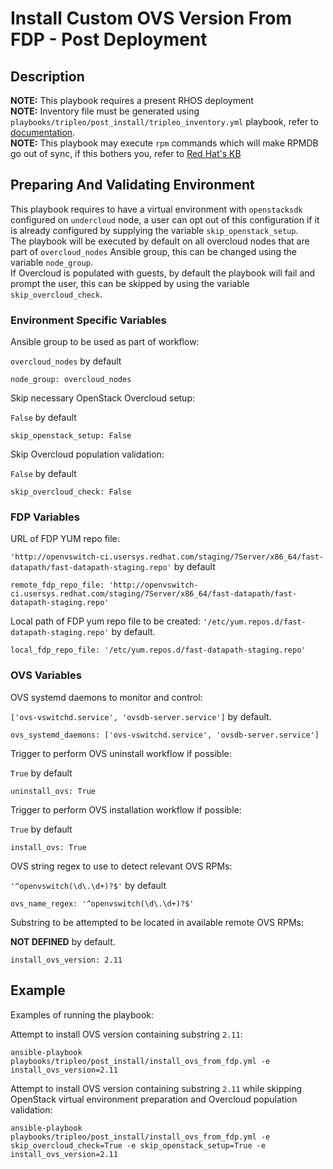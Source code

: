 # Install Custom OVS Version From FDP - Post Deployment

## Description

**NOTE:** This playbook requires a present RHOS deployment  
**NOTE:** Inventory file must be generated using `playbooks/tripleo/post_install/tripleo_inventory.yml` playbook, refer to [documentation](/docs/tripleo/post_install/tripleo_inventory.md).  
**NOTE:** This playbook may execute `rpm` commands which will make RPMDB go out of sync, if this bothers you, refer to [Red Hat's KB](https://access.redhat.com/solutions/62321)

## Preparing And Validating Environment

This playbook requires to have a virtual environment with `openstacksdk` configured on `undercloud` node, a user can opt out of this configuration if it is already configured by supplying the variable `skip_openstack_setup`.  
The playbook will be executed by default on all overcloud nodes that are part of `overcloud_nodes` Ansible group, this can be changed using the variable `node_group`.  
If Overcloud is populated with guests, by default the playbook will fail and prompt the user, this can be skipped by using the variable `skip_overcloud_check`.

### Environment Specific Variables
Ansible group to be used as part of workflow:

`overcloud_nodes` by default
```
node_group: overcloud_nodes
```

Skip necessary OpenStack Overcloud setup:

`False` by default
```
skip_openstack_setup: False
```

Skip Overcloud population validation:

`False` by default
```
skip_overcloud_check: False
```

### FDP Variables

URL of FDP YUM repo file:

`'http://openvswitch-ci.usersys.redhat.com/staging/7Server/x86_64/fast-datapath/fast-datapath-staging.repo'` by default
```
remote_fdp_repo_file: 'http://openvswitch-ci.usersys.redhat.com/staging/7Server/x86_64/fast-datapath/fast-datapath-staging.repo'
```

Local path of FDP yum repo file to be created:
`'/etc/yum.repos.d/fast-datapath-staging.repo'` by default.
```
local_fdp_repo_file: '/etc/yum.repos.d/fast-datapath-staging.repo'
```

### OVS Variables

OVS systemd daemons to monitor and control:

`['ovs-vswitchd.service', 'ovsdb-server.service']` by default.
```
ovs_systemd_daemons: ['ovs-vswitchd.service', 'ovsdb-server.service']
```

Trigger to perform OVS uninstall workflow if possible:

`True` by default
```
uninstall_ovs: True
```

Trigger to perform OVS installation workflow if possible:

`True` by default
```
install_ovs: True
```

OVS string regex to use to detect relevant OVS RPMs:

`'^openvswitch(\d\.\d+)?$'` by default

```
ovs_name_regex: '^openvswitch(\d\.\d+)?$'
```

Substring to be attempted to be located in available remote OVS RPMs:

**NOT DEFINED** by default.
```
install_ovs_version: 2.11
```

## Example

Examples of running the playbook:

Attempt to install OVS version containing substring `2.11`:
```
ansible-playbook playbooks/tripleo/post_install/install_ovs_from_fdp.yml -e install_ovs_version=2.11
```

Attempt to install OVS version containing substring `2.11` while skipping OpenStack virtual environment preparation and Overcloud population validation:
```
ansible-playbook playbooks/tripleo/post_install/install_ovs_from_fdp.yml -e skip_overcloud_check=True -e skip_openstack_setup=True -e install_ovs_version=2.11
```